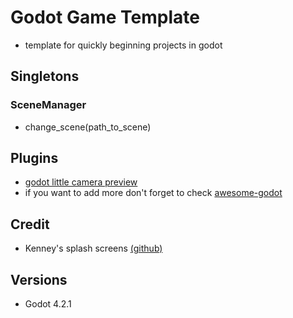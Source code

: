 # Godot Game Template
- template for quickly beginning projects in godot

## Singletons
### SceneManager
- change_scene(path_to_scene)

## Plugins 
- [godot little camera preview](https://github.com/anthonyec/godot_little_camera_preview)
- if you want to add more don't forget to check [awesome-godot](https://github.com/godotengine/awesome-godot)
## Credit
- Kenney's splash screens [(github)](https://github.com/KenneyNL/Godot-SplashScreens)
## Versions
- Godot 4.2.1
